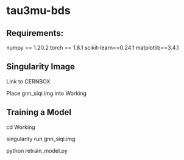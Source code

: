 # tau3mu-bds

## Requirements:

numpy == 1.20.2
torch == 1.8.1
scikit-learn==0.24.1
matplotlib==3.4.1

## Singularity Image
Link to CERNBOX

Place gnn_siqi.img into Working

## Training a Model
cd Working

singularity run gnn_siqi.img

python retrain_model.py


